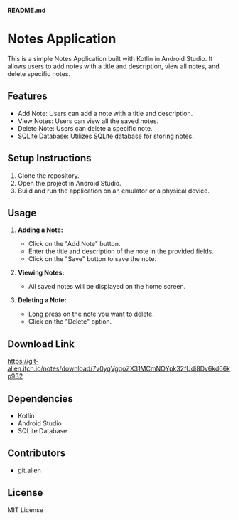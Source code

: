 **README.md**

# Notes Application

This is a simple Notes Application built with Kotlin in Android Studio. It allows users to add notes with a title and description, view all notes, and delete specific notes.

## Features
- Add Note: Users can add a note with a title and description.
- View Notes: Users can view all the saved notes.
- Delete Note: Users can delete a specific note.
- SQLite Database: Utilizes SQLite database for storing notes.

## Setup Instructions
1. Clone the repository.
2. Open the project in Android Studio.
3. Build and run the application on an emulator or a physical device.

## Usage
1. **Adding a Note:**
   - Click on the "Add Note" button.
   - Enter the title and description of the note in the provided fields.
   - Click on the "Save" button to save the note.

2. **Viewing Notes:**
   - All saved notes will be displayed on the home screen.

3. **Deleting a Note:**
   - Long press on the note you want to delete.
   - Click on the "Delete" option.

## Download Link 

https://git-alien.itch.io/notes/download/7v0yqVgqoZX31MCmNOYpk32fUdi8Dv6kd66kp932

## Dependencies
- Kotlin
- Android Studio
- SQLite Database

## Contributors
- git.alien

## License
MIT License
